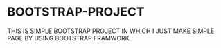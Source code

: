 # BOOTSTRAP-PROJECT
THIS IS SIMPLE BOOTSTRAP PROJECT IN WHICH I JUST MAKE SIMPLE PAGE BY USING BOOTSTRAP FRAMWORK
